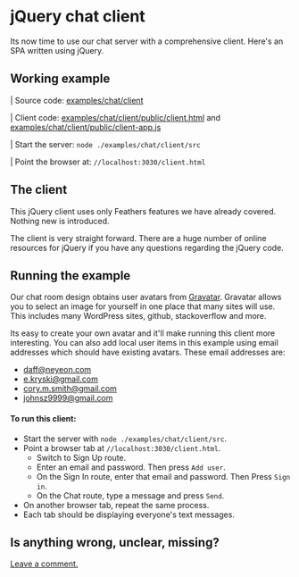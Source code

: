 # jQuery chat client

Its now time to use our chat server with a comprehensive client.
Here's an SPA written using jQuery.

## Working example

| Source code: [examples/chat/client](https://github.com/eddyystop/feathers-an-introduction/tree/master/examples/chat/client)

| Client code: [examples/chat/client/public/client.html](https://github.com/eddyystop/feathers-an-introduction/blob/master/examples/chat/client/public/client.html)
and
[examples/chat/client/public/client-app.js](https://github.com/eddyystop/feathers-an-introduction/blob/master/examples/chat/client/public/client-app.js)

| Start the server: `node ./examples/chat/client/src`

| Point the browser at: `//localhost:3030/client.html`

## The client

This jQuery client uses only Feathers features we have already covered.
Nothing new is introduced.

The client is very straight forward.
There are a huge number of online resources for jQuery if you have any questions
regarding the jQuery code.

## Running the example

Our chat room design obtains user avatars from [Gravatar](http://en.gravatar.com/).
Gravatar allows you to select an image for yourself in one place
that many sites will use.
This includes many WordPress sites, github, stackoverflow and more.

Its easy to create your own avatar and it'll make running this client more interesting.
You can also add local user items in this example
using email addresses which should have existing avatars.
These email addresses are:
- daff@neyeon.com
- e.kryski@gmail.com
- cory.m.smith@gmail.com
- johnsz9999@gmail.com

#### To run this client:

- Start the server with `node ./examples/chat/client/src`.
- Point a browser tab at `//localhost:3030/client.html`.
    - Switch to Sign Up route.
    - Enter an email and password. Then press `Add user`.
    - On the Sign In route, enter that email and password. Then Press `Sign in`.
    - On the Chat route, type a message and press `Send`.
- On another browser tab, repeat the same process.
- Each tab should be displaying everyone's text messages.

## Is anything wrong, unclear, missing?
[Leave a comment.](https://github.com/eddyystop/feathers-an-introduction/issues/new?title=Comment:Chat-Client-jQuery&body=Comment:Chat-Client-jQuery)
